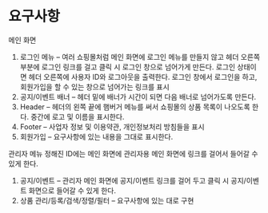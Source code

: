 # 요구사항
메인 화면
1. 로그인 메뉴 – 여러 쇼핑몰처럼 메인 화면에 로그인 메뉴를 만들지 않고 헤더 오른쪽 부분에 로그인 링크를 걸고 클릭 시 로그인 창으로 넘어가게 만든다. 로그인 상태이면 헤더 오른쪽에 사용자 ID와 로그아웃을 출력한다. 로그인 창에서 로그인을 하고, 회원가입을 할 수 있는 창으로 넘어가는 링크를 표시
2. 공지/이벤트 배너 – 헤더 밑에 배너가 시간이 되면 다음 배너로 넘어가도록 만든다.
3. Header – 헤더의 왼쪽 끝에 햄버거 메뉴를 써서 쇼핑몰의 상품 목록이 나오도록 한다. 중간에 로고 및 이름을 표시한다.
4. Footer – 사업자 정보 및 이용약관, 개인정보처리 방침들을 표시
5. 회원가입 – 요구사항에 있는 내용을 그대로 표시한다.

관리자 메뉴
정해진 ID에는 메인 화면에 관리자용 메인 화면에 링크를 걸어서 들어갈 수 있게 한다.
1. 공지/이벤트 – 관리자 메인 화면에 공지/이벤트 링크를 걸어 두고 클릭 시 공지/이벤트 화면으로 들어갈 수 있게 한다.
2. 상품 관리/등록/검색/정렬/필터 – 요구사항에 있는 대로 구현
